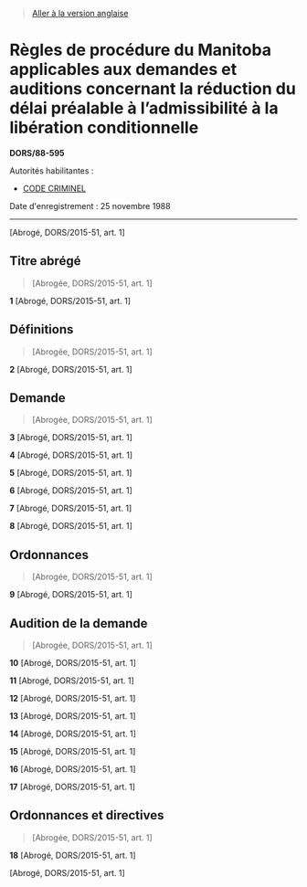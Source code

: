 > [Aller à la version anglaise](/en/Regulations/Statutory%20Orders%20and%20Regulations/88/595.md)

# Règles de procédure du Manitoba applicables aux demandes et auditions concernant la réduction du délai préalable à l’admissibilité à la libération conditionnelle

**DORS/88-595**

Autorités habilitantes : 
- [CODE CRIMINEL](/fr/Lois/Lois%20révisées%20du%20Canada/C/C-46.md)

Date d'enregistrement : 25 novembre 1988

----------


[Abrogé, DORS/2015-51, art. 1]



## Titre abrégé
> [Abrogée, DORS/2015-51, art. 1]



**1** [Abrogé, DORS/2015-51, art. 1]




## Définitions
> [Abrogée, DORS/2015-51, art. 1]



**2** [Abrogé, DORS/2015-51, art. 1]




## Demande
> [Abrogée, DORS/2015-51, art. 1]



**3** [Abrogé, DORS/2015-51, art. 1]



**4** [Abrogé, DORS/2015-51, art. 1]



**5** [Abrogé, DORS/2015-51, art. 1]



**6** [Abrogé, DORS/2015-51, art. 1]



**7** [Abrogé, DORS/2015-51, art. 1]



**8** [Abrogé, DORS/2015-51, art. 1]




## Ordonnances
> [Abrogée, DORS/2015-51, art. 1]



**9** [Abrogé, DORS/2015-51, art. 1]




## Audition de la demande
> [Abrogée, DORS/2015-51, art. 1]



**10** [Abrogé, DORS/2015-51, art. 1]



**11** [Abrogé, DORS/2015-51, art. 1]



**12** [Abrogé, DORS/2015-51, art. 1]



**13** [Abrogé, DORS/2015-51, art. 1]



**14** [Abrogé, DORS/2015-51, art. 1]



**15** [Abrogé, DORS/2015-51, art. 1]



**16** [Abrogé, DORS/2015-51, art. 1]



**17** [Abrogé, DORS/2015-51, art. 1]




## Ordonnances et directives
> [Abrogée, DORS/2015-51, art. 1]



**18** [Abrogé, DORS/2015-51, art. 1]


[Abrogé, DORS/2015-51, art. 1]


